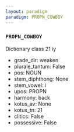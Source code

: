 ```yaml
---
layout: paradigm
paradigm: PROPN_COWBOY
---
```

### ` PROPN_COWBOY `

Dictionary class 21 iy
* grade_dir: weaken
* plurale_tantum: False
* pos: NOUN
* stem_diphthong: None
* stem_vowel: i
* upos: PROPN
* harmony: back
* kotus_av: None
* kotus_tn: 21
* clitics: False
* possessive: False
